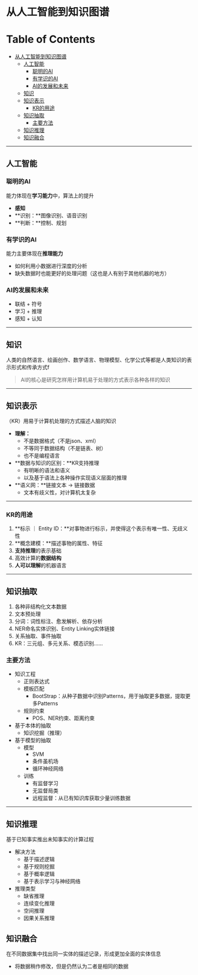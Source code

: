 # 从人工智能到知识图谱

# Table of Contents

- [从人工智能到知识图谱](#从人工智能到知识图谱)
  - [人工智能](#人工智能)
    - [聪明的AI](#聪明的ai)
    - [有学识的AI](#有学识的ai)
    - [AI的发展和未来](#ai的发展和未来)
  - [知识](#知识)
  - [知识表示](#知识表示)
    - [KR的用途](#kr的用途)
  - [知识抽取](#知识抽取)
    - [主要方法](#主要方法)
  - [知识推理](#知识推理)
  - [知识融合](#知识融合)

------

## 人工智能

### 聪明的AI

能力体现在**学习能力**中，算法上的提升

- **感知**
- **识别：**图像识别、语音识别
- **判断：**控制、规划

### 有学识的AI

能力主要体现在**推理能力**

- 如何利用小数据进行深度的分析
- 缺失数据时也能更好的处理问题（这也是人有别于其他机器的地方）

### AI的发展和未来

- 联结 + 符号
- 学习 + 推理
- 感知 + 认知

------

## 知识

人类的自然语言、绘画创作、数学语言、物理模型、化学公式等都是人类知识的表示形式和传承方式f

> AI的核心是研究怎样用计算机易于处理的方式表示各种各样的知识

------

## 知识表示

（KR）用易于计算机处理的方式描述人脑的知识

- **理解：**
  - 不是数据格式（不是json、xml）
  - 不等同于数据结构（不是链表、树）
  - 也不是编程语言
- **数据与知识的区别：**KR支持推理
  - 有明晰的语法和语义
  - 以及基于语法上各种操作实现语义层面的推理
- **语义网：**链接文本 -> 链接数据
  - 文本有歧义性，对计算机太复杂

------

### KR的用途

1. **标示 ｜ Entity ID：**对事物进行标示，并使得这个表示有唯一性、无歧义性
2. **概念建模：**描述事物的属性、特征
3. **支持推理**的表示基础
4. 高效计算的**数据结构**
5. **人可以理解**的机器语言

------

## 知识抽取

1. 各种非结构化文本数据
2. 文本预处理
3. 分词：词性标注、愈发解析、依存分析
4. NER命名实体识别、Entity Linking实体链接
5. 关系抽取、事件抽取
6. KR：三元组、多元关系、模态识别……

### 主要方法

- 知识工程
  - 正则表达式
  - 模板匹配
    - BootStrap：从种子数据中识别Patterns，用于抽取更多数据，提取更多Patterns
  - 规则约束
    - POS、NER约束、距离约束
- 基于本体的抽取
  - 知识挖掘（推理）
- 基于模型的抽取
  - 模型
    - SVM
    - 条件虽机场
    - 循环神经网络
  - 训练
    - 有监督学习
    - 无监督局类
    - 远程监督：从已有知识库获取少量训练数据

------

## 知识推理

基于已知事实推出未知事实的计算过程

- 解决方法
  - 基于描述逻辑
  - 基于规则挖掘
  - 基于概率逻辑
  - 基于表示学习与神经网络
- 推理类型
  - 缺省推理
  - 连续变化推理
  - 空间推理
  - 因果关系推理

## 知识融合

在不同数据集中找出同一实体的描述记录，形成更加全面的实体信息

- 将数据稍作修改，但是仍然认为二者是相同的数据
